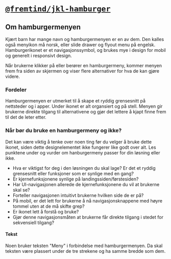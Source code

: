 # [`@fremtind/jkl-hamburger`](https://jokul.fremtind.no/komponenter/hamburger)

## Om hamburgermenyen

Kjært barn har mange navn og hamburgermenyen er en av dem. Den kalles også menyikon må norsk, eller slide drawer og flyout menu på engelsk. Hamburgerikonet er et navigasjonssymbol, og brukes mye i design for mobil og generelt i responsivt design.

Når brukerne klikker på eller berører en hamburgermeny, kommer menyen frem fra siden av skjermen og viser flere alternativer for hva de kan gjøre videre.

### Fordeler

Hamburgermenyen er utmerket til å skape et ryddig grensesnitt på nettsteder og i apper. Under ikonet er alt organsiert og på stell. Menyen gir brukerne direkte tilgang til alternativene og gjør det lettere å kjapt finne frem til det de leter etter.

### Når bør du bruke en hamburgermeny og ikke?

Det kan være viktig å tenke over noen ting før du velger å bruke dette ikonet, siden dette designelementet ikke fungerer like godt over alt. Les punktene under og vurder om hanburgermeny passer for din løsning eller ikke.

-   Hva er viktigst for deg i den løsningen du skal lage? Er det et ryddig grensesnitt eller funksjoner som er synlige med en gang?
-   Er kjernefunksjonene synlige på landingssiden/førstesiden?
-   Har UI-navigasjonen allerede de kjernefunksjonene du vil at brukerne skal se?
-   Forteller navigasjonen intuitivt brukerne hvilken side de er på?
-   På mobil, er det lett for brukerne å nå navigasjonsknappene med høyre tommel uten at de må skifte grep?
-   Er ikonet lett å forstå og bruke?
-   Gjør denne navigasjonsmåten at brukerne får direkte tilgang i stedet for sekvensiell tilgang?

#### Tekst

Noen bruker teksten "Meny" i forbindelse med hamburgermenyen. Da skal teksten være plassert under de tre strekene og ha samme bredde som dem.
